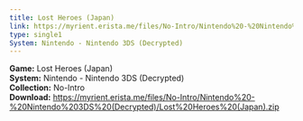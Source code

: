 ```yaml
---
title: Lost Heroes (Japan)
link: https://myrient.erista.me/files/No-Intro/Nintendo%20-%20Nintendo%203DS%20(Decrypted)/Lost%20Heroes%20(Japan).zip
type: single1
System: Nintendo - Nintendo 3DS (Decrypted)
---
```

<b>Game:</b> Lost Heroes (Japan)<br>
<b>System:</b> Nintendo - Nintendo 3DS (Decrypted)<br>
<b>Collection:</b> No-Intro<br>
<b>Download:</b> https://myrient.erista.me/files/No-Intro/Nintendo%20-%20Nintendo%203DS%20(Decrypted)/Lost%20Heroes%20(Japan).zip